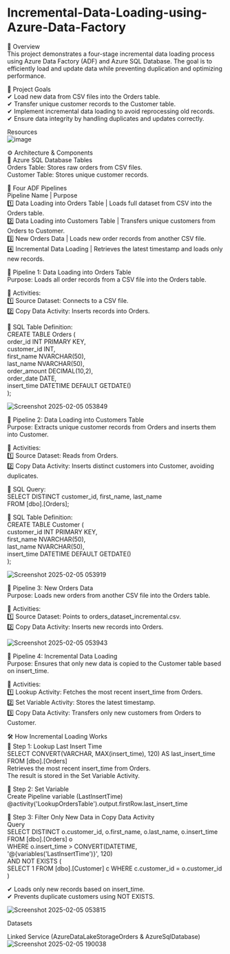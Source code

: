 # Incremental-Data-Loading-using-Azure-Data-Factory
📝 Overview<br>
This project demonstrates a four-stage incremental data loading process using Azure Data Factory (ADF) and Azure SQL Database. The goal is to efficiently load and update data while preventing duplication and optimizing performance.

🎯 Project Goals<br>
✔ Load new data from CSV files into the Orders table.<br>
✔ Transfer unique customer records to the Customer table.<br>
✔ Implement incremental data loading to avoid reprocessing old records.<br>
✔ Ensure data integrity by handling duplicates and updates correctly.

Resources<br>
![image](https://github.com/user-attachments/assets/65ebb189-2a42-41c9-a48c-8e95e439ba0f)


⚙️ Architecture & Components<br>
📂 Azure SQL Database Tables<br>
Orders Table: Stores raw orders from CSV files.<br>
Customer Table: Stores unique customer records.

📑 Four ADF Pipelines<br>
Pipeline Name |	Purpose<br>
1️⃣ Data Loading into Orders Table |	Loads full dataset from CSV into the Orders table.<br>
2️⃣ Data Loading into Customers Table | Transfers unique customers from Orders to Customer.<br>
3️⃣ New Orders Data |	Loads new order records from another CSV file.<br>
4️⃣ Incremental Data Loading	| Retrieves the latest timestamp and loads only new records.

🔄 Pipeline 1: Data Loading into Orders Table<br>
Purpose: Loads all order records from a CSV file into the Orders table.

📌 Activities:<br>
1️⃣ Source Dataset: Connects to a CSV file.<br>
2️⃣ Copy Data Activity: Inserts records into Orders.<br>

📜 SQL Table Definition:<br>
CREATE TABLE Orders (<br>
    order_id INT PRIMARY KEY,<br>
    customer_id INT,<br>
    first_name NVARCHAR(50),<br>
    last_name NVARCHAR(50),<br>
    order_amount DECIMAL(10,2),<br>
    order_date DATE,<br>
    insert_time DATETIME DEFAULT GETDATE()<br>
);

![Screenshot 2025-02-05 053849](https://github.com/user-attachments/assets/323596d0-4bc7-4e65-980a-5c29944c533a)


🔄 Pipeline 2: Data Loading into Customers Table<br>
Purpose: Extracts unique customer records from Orders and inserts them into Customer.<br>

📌 Activities:<br>
1️⃣ Source Dataset: Reads from Orders.<br>
2️⃣ Copy Data Activity: Inserts distinct customers into Customer, avoiding duplicates.<br>

📜 SQL Query:<br>
SELECT DISTINCT customer_id, first_name, last_name<br>
FROM [dbo].[Orders];

📜 SQL Table Definition:<br>
CREATE TABLE Customer (<br>
    customer_id INT PRIMARY KEY,<br>
    first_name NVARCHAR(50),<br>
    last_name NVARCHAR(50),<br>
    insert_time DATETIME DEFAULT GETDATE()<br>
);

![Screenshot 2025-02-05 053919](https://github.com/user-attachments/assets/efab832f-a6f0-4dbd-8e41-3115d96c793f)


🔄 Pipeline 3: New Orders Data<br>
Purpose: Loads new orders from another CSV file into the Orders table.<br>

📌 Activities:<br>
1️⃣ Source Dataset: Points to orders_dataset_incremental.csv.<br>
2️⃣ Copy Data Activity: Inserts new records into Orders.

![Screenshot 2025-02-05 053943](https://github.com/user-attachments/assets/6d0706bb-a699-4364-92f2-db2406a235c0)


🔄 Pipeline 4: Incremental Data Loading<br>
Purpose: Ensures that only new data is copied to the Customer table based on insert_time.<br>

📌 Activities:<br>
1️⃣ Lookup Activity: Fetches the most recent insert_time from Orders.<br>
2️⃣ Set Variable Activity: Stores the latest timestamp.<br>
3️⃣ Copy Data Activity: Transfers only new customers from Orders to Customer.

🛠️ How Incremental Loading Works<br>
📜 Step 1: Lookup Last Insert Time<br>
SELECT CONVERT(VARCHAR, MAX(insert_time), 120) AS last_insert_time FROM [dbo].[Orders]<br>
Retrieves the most recent insert_time from Orders.<br>
The result is stored in the Set Variable Activity.<br>

📜 Step 2: Set Variable<br>
Create Pipeline variable (LastInsertTime)<br>
@activity('LookupOrdersTable').output.firstRow.last_insert_time<br>

📜 Step 3: Filter Only New Data in Copy Data Activity<br>
Query<br>
SELECT DISTINCT o.customer_id, o.first_name, o.last_name, o.insert_time<br>
FROM [dbo].[Orders] o<br>
WHERE o.insert_time > CONVERT(DATETIME, '@{variables('LastInsertTime')}', 120)<br>
AND NOT EXISTS (<br>
    SELECT 1 FROM [dbo].[Customer] c WHERE c.customer_id = o.customer_id<br>
)

✔ Loads only new records based on insert_time.<br>
✔ Prevents duplicate customers using NOT EXISTS.<br>

![Screenshot 2025-02-05 053815](https://github.com/user-attachments/assets/b0712517-dc30-4d5b-97ab-cbd9a52d8802)

Datasets<br>

Linked Service (AzureDataLakeStorageOrders & AzureSqlDatabase)
![Screenshot 2025-02-05 190038](https://github.com/user-attachments/assets/acf83e1d-9f51-47b5-a611-e7e028675927)



